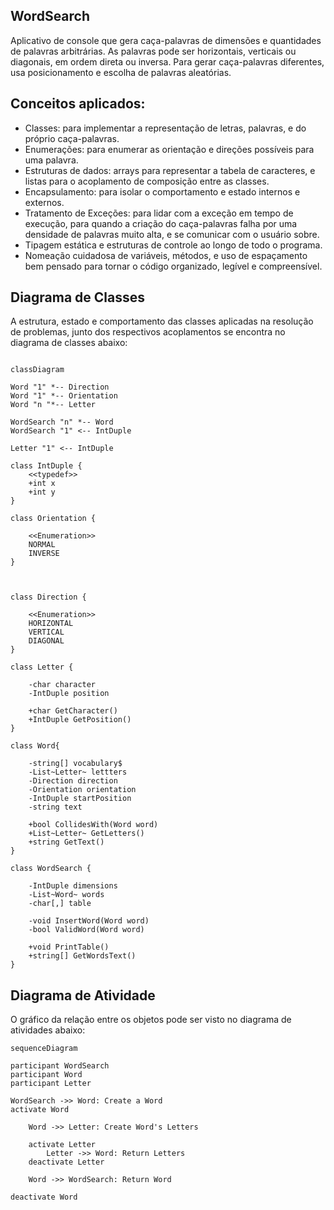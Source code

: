 
## WordSearch

Aplicativo de console que gera caça-palavras de dimensões e quantidades de palavras arbitrárias. As palavras pode ser horizontais, verticais ou diagonais, em ordem direta ou inversa. Para gerar caça-palavras diferentes, usa posicionamento e escolha de palavras aleatórias.

## Conceitos aplicados:

* Classes: para implementar a representação de letras, palavras, e do próprio caça-palavras.
* Enumerações: para enumerar as orientação e direções possíveis para uma palavra.
* Estruturas de dados: arrays para representar a tabela de caracteres, e listas para o acoplamento de composição entre as classes.
* Encapsulamento: para isolar o comportamento e estado internos e externos.
* Tratamento de Exceções: para lidar com a exceção em tempo de execução, para quando a criação do caça-palavras falha por uma densidade de palavras muito alta, e se comunicar com o usuário sobre.
* Tipagem estática e estruturas de controle ao longo de todo o programa.
* Nomeação cuidadosa de variáveis, métodos, e uso de espaçamento bem pensado para tornar o código organizado, legível e compreensível.

## Diagrama de Classes

A estrutura, estado e comportamento das classes aplicadas na resolução de problemas, junto dos respectivos acoplamentos se encontra no diagrama de classes abaixo:

```mermaid

classDiagram

Word "1" *-- Direction
Word "1" *-- Orientation
Word "n "*-- Letter

WordSearch "n" *-- Word
WordSearch "1" <-- IntDuple

Letter "1" <-- IntDuple

class IntDuple {
	<<typedef>>
	+int x
	+int y
}

class Orientation {

	<<Enumeration>>
	NORMAL
	INVERSE
}

  

class Direction {

	<<Enumeration>>
	HORIZONTAL
	VERTICAL
	DIAGONAL
}

class Letter {

	-char character
	-IntDuple position
	
	+char GetCharacter()
	+IntDuple GetPosition()
}

class Word{

	-string[] vocabulary$
	-List~Letter~ lettters
	-Direction direction
	-Orientation orientation
	-IntDuple startPosition
	-string text
	
	+bool CollidesWith(Word word)
	+List~Letter~ GetLetters()
	+string GetText()
}

class WordSearch {

	-IntDuple dimensions
	-List~Word~ words
	-char[,] table
	
	-void InsertWord(Word word)
	-bool ValidWord(Word word)
	
	+void PrintTable()
	+string[] GetWordsText()
}

```
## Diagrama de Atividade

O gráfico da relação entre os objetos pode ser visto no diagrama de atividades abaixo:

```mermaid
sequenceDiagram

participant WordSearch
participant Word
participant Letter

WordSearch ->> Word: Create a Word
activate Word
	
	Word ->> Letter: Create Word's Letters
	
	activate Letter
		Letter ->> Word: Return Letters
	deactivate Letter
	
	Word ->> WordSearch: Return Word

deactivate Word
```
